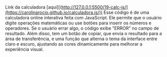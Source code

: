 Link da calculadora [aqui][(http://127.0.0.1:5500/19-calc-js/](https://carolinarocio.github.io/calculadora.js/))
Esse código é de uma calculadora online interativa feita com JavaScript. Ele permite que o usuário digite operações matemáticas ou use botões para inserir os números e operadores. Se o usuário errar algo, o código exibe "ERROR" no campo de resultado. Além disso, tem um botão de copiar, que envia o resultado para a área de transferência, e uma função que alterna o tema da interface entre claro e escuro, ajustando as cores dinamicamente para melhorar a experiência visual.
